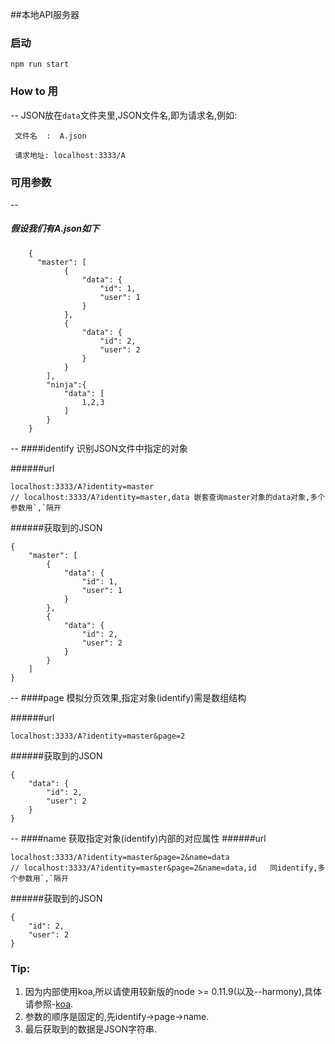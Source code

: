 ##本地API服务器
###  启动
```shell
npm run start
```
###  How to 用
--
JSON放在`data`文件夹里,JSON文件名,即为请求名,例如:

```
 文件名  :  A.json
```
```
 请求地址: localhost:3333/A
```
### 可用参数
--
##### 假设我们有A.json如下
```
    {
      "master": [
            {
                "data": {
                    "id": 1,
                    "user": 1
                }
            },
            {
                "data": {
                    "id": 2,
                    "user": 2
                }
            }
        ],
        "ninja":{
            "data": [
                1,2,3
            ]
        }
    }
```
--
####identify
识别JSON文件中指定的对象

######url
  ```
  localhost:3333/A?identity=master
  // localhost:3333/A?identity=master,data 嵌套查询master对象的data对象,多个参数用`,`隔开
  ```
######获取到的JSON
  ```
  {
      "master": [
          {
              "data": {
                  "id": 1,
                  "user": 1
              }
          },
          {
              "data": {
                  "id": 2,
                  "user": 2
              }
          }
      ]
  }
  ```
--
####page
模拟分页效果,指定对象(identify)需是数组结构

######url
  ```
  localhost:3333/A?identity=master&page=2
  ```
######获取到的JSON
  ```
  {
      "data": {
          "id": 2,
          "user": 2
      }
  }
  ```
--
####name
获取指定对象(identify)内部的对应属性
######url
  ```
  localhost:3333/A?identity=master&page=2&name=data
  // localhost:3333/A?identity=master&page=2&name=data,id   同identify,多个参数用`,`隔开
  ```
######获取到的JSON
  ```
  {
      "id": 2,
      "user": 2
  }
  ```

### Tip:
1. 因为内部使用koa,所以请使用较新版的node >= 0.11.9(以及--harmony),具体请参照-[koa](https://github.com/koajs/koa).
2. 参数的顺序是固定的,先identify->page->name.
3. 最后获取到的数据是JSON字符串.
